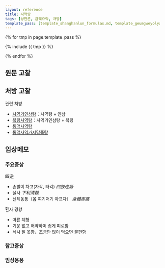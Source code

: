 ```yaml
---
layout: reference
title: 사역탕
tags: [상한론, 금궤요략, 처방]
template_pass: [template_shanghanlun_formulas.md, template_geumgweyolyag_formulas.md, template_etc_formulas.md]
---
```



{% for tmp in page.template_pass %}

{% include {{ tmp }} %}

{% endfor %}



## 원문 고찰

## 처방 고찰

관련 처방
* [사역가인삼탕]({{site.formulaurl}}/사역가인삼탕)：사역탕 + 인삼
* [복령사역탕]({{site.formulaurl}}/복령사역탕)：사역가인삼탕 + 복령
* [통맥사역탕]({{site.formulaurl}}/통맥사역탕)
* [통맥사역가저담즙탕]({{site.formulaurl}}/통맥사역가저담즙탕)

## 임상메모


### 주요증상

四逆
* 손발이 차고(자각, 타각) _四肢逆厥_
* 설사 _下利淸穀_
* 신체동통（몸 여기저기 아프다） _身體疼痛_

환자 경향
* 마른 체형
* 기운 없고 허약하며 쉽게 피로함
* 식사 잘 못함，조금만 많이 먹으면 불편함

### 참고증상


### 임상응용
